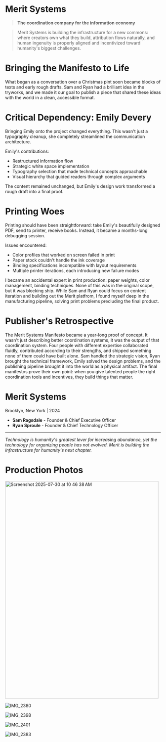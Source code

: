 # Merit Systems

> **The coordination company for the information economy**

> Merit Systems is building the infrastructure for a new commons: where creators own what they build, attribution flows naturally, and human ingenuity is properly aligned and incentivized toward humanity's biggest challenges.

# **Bringing the Manifesto to Life**

What began as a conversation over a Christmas pint soon became blocks of texts and early rough drafts. Sam and Ryan had a brilliant idea in the tryworks, and we made it our goal to publish a piece that shared these ideas with the world in a clean, accessible format.

# **Critical Dependency: Emily Devery**

Bringing Emily onto the project changed everything. This wasn't just a typography cleanup, she completely streamlined the communication architecture.

Emily's contributions:
- Restructured information flow
- Strategic white space implementation
- Typography selection that made technical concepts approachable
- Visual hierarchy that guided readers through complex arguments

The content remained unchanged, but Emily's design work transformed a rough draft into a final proof.

# **Printing Woes**
Printing should have been straightforward: take Emily's beautifully designed PDF, send to printer, receive books. Instead, it became a months-long debugging session.

Issues encountered:

- Color profiles that worked on screen failed in print
- Paper stock couldn't handle the ink coverage
- Binding specifications incompatible with layout requirements
- Multiple printer iterations, each introducing new failure modes

I became an accidental expert in print production: paper weights, color management, binding techniques. None of this was in the original scope, but it was blocking ship. While Sam and Ryan could focus on content iteration and building out the Merit platfrom, I found myself deep in the manufacturing pipeline, solving print problems precluding the final product.


# **Publisher's Retrospective**

The Merit Systems Manifesto became a year-long proof of concept. It wasn't just describing better coordination systems, it was the output of that coordination system. Four people with different expertise collaborated fluidly, contributed according to their strengths, and shipped something none of them could have built alone.
Sam handled the strategic vision, Ryan brought the technical framework, Emily solved the design problems, and the publishing pipeline brought it into the world as a physical artifact. The final manifestos prove their own point: when you give talented people the right coordination tools and incentives, they build things that matter.


# **Merit Systems**  
Brooklyn, New York | 2024

- **Sam Ragsdale** - Founder & Chief Executive Officer
- **Ryan Sproule** - Founder & Chief Technology Officer

---

*Technology is humanity's greatest lever for increasing abundance, yet the technology for organizing people has not evolved. Merit is building the infrastructure for humanity's next chapter.*


# **Production Photos**

<img width="496" height="704" alt="Screenshot 2025-07-30 at 10 46 38 AM" src="https://github.com/user-attachments/assets/60ae1a71-af18-42b6-b23e-6293b6e789d9" />

![IMG_2380](https://github.com/user-attachments/assets/d7dd13a1-26a5-4a1f-9b5e-41605fcd8d16)

![IMG_2398](https://github.com/user-attachments/assets/63f12506-0b28-4f62-9900-bdcf21df52bd)

![IMG_2401](https://github.com/user-attachments/assets/ff369ecb-b26c-4424-b4bb-04cac240857d)

![IMG_2383](https://github.com/user-attachments/assets/45a5e8c0-fac0-4099-aacc-ac398a8782ac)
